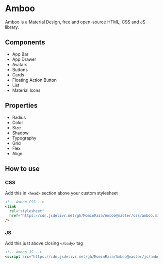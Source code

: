 # Amboo

Amboo is a Material Design, free and open-source HTML, CSS and JS library.

## Components

- App Bar
- App Drawer
- Avatars
- Buttons
- Cards
- Floating Action Button
- List
- Material Icons

## Properties

- Radius
- Color
- Size
- Shadow
- Typography
- Grid
- Flex
- Align

## How to use

### CSS

Add this in `<head>` section above your custom stylesheet

```html
<!-- Amboo CSS -->
<link
  rel="stylesheet"
  href="https://cdn.jsdelivr.net/gh/MominRaza/Amboo@master/css/amboo.min.css"
/>
```

### JS

Add this just above closing `</body>` tag

```html
<!-- Amboo JS -->
<script src="https://cdn.jsdelivr.net/gh/MominRaza/Amboo@master/js/amboo.min.js"></script>
```
